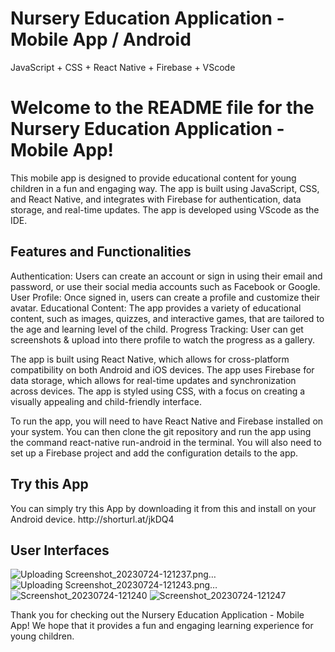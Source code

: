 # Nursery Education Application - Mobile App / Android
JavaScript + CSS + React Native + Firebase + VScode

<h1>Welcome to the README file for the Nursery Education Application - Mobile App!</h1>

This mobile app is designed to provide educational content for young children in a fun and engaging way. The app is built using JavaScript, CSS, and React Native, and integrates with Firebase for authentication, data storage, and real-time updates. The app is developed using VScode as the IDE.

<h2>Features and Functionalities</h2>
Authentication: Users can create an account or sign in using their email and password, or use their social media accounts such as Facebook or Google.
User Profile: Once signed in, users can create a profile and customize their avatar.
Educational Content: The app provides a variety of educational content, such as images, quizzes, and interactive games, that are tailored to the age and learning level of the child.
Progress Tracking: User can get screenshots & upload into there profile to watch the progress as a gallery.

The app is built using React Native, which allows for cross-platform compatibility on both Android and iOS devices. The app uses Firebase for data storage, which allows for real-time updates and synchronization across devices. The app is styled using CSS, with a focus on creating a visually appealing and child-friendly interface.

To run the app, you will need to have React Native and Firebase installed on your system. You can then clone the git repository and run the app using the command react-native run-android in the terminal. You will also need to set up a Firebase project and add the configuration details to the app.

<h2>Try this App</h2>
You can simply try this App by downloading it from this and install on your Android device. http://shorturl.at/jkDQ4

<h2>User Interfaces</h2>

![Uploading Screenshot_20230724-121237.png…]()
![Uploading Screenshot_20230724-121243.png…]()
![Screenshot_20230724-121240](https://github.com/MaleeshaTHC/Mobile-Application-for-Nursary-Education/assets/83639385/6ec93faf-b244-4361-9770-0fcc8eeea1fc)
![Screenshot_20230724-121247](https://github.com/MaleeshaTHC/Mobile-Application-for-Nursary-Education/assets/83639385/686fb09d-ff7e-491e-9389-8eb6ffb42831)



Thank you for checking out the Nursery Education Application - Mobile App! We hope that it provides a fun and engaging learning experience for young children.
